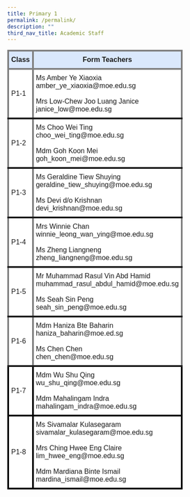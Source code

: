 ```yaml
---
title: Primary 1
permalink: /permalink/
description: ""
third_nav_title: Academic Staff
---
```

<style type="text/css">
.tg  {border-collapse:collapse;border-spacing:2;}
.tg td{border-color:black;border-style:solid;border-width:4px;font-family:Arial, sans-serif;font-size:16px;
  overflow:hidden;padding:10px 5px;word-break:normal;}
.tg th{border-color:black;border-style:solid;border-width:4px;font-family:Arial, sans-serif;font-size:16px;
  font-weight:normal;overflow:hidden;padding:10px 5px;word-break:normal;}
.tg .tg-iy26{background-color:#ffffff;font-family:Arial, Helvetica, sans-serif !important;font-size:16px;text-align:left;
  vertical-align:middle}
.tg .tg-21bh{background-color:#ffffff;border-color:inherit;font-family:Arial, Helvetica, sans-serif !important;font-size:16px;
  text-align:left;vertical-align:middle}
.tg .tg-midv{background-color:#ffffff;border-color:inherit;font-family:Arial, Helvetica, sans-serif !important;font-size:16px;
  text-align:left;vertical-align:top}
.tg .tg-w481{background-color:#dae8fc;border-color:inherit;font-family:Arial, Helvetica, sans-serif !important;font-size:16px;
  font-weight:bold;text-align:center;vertical-align:top}
.tg .tg-2hzi{background-color:#ffffff;font-family:Arial, Helvetica, sans-serif !important;font-size:16px;text-align:left;
  vertical-align:top}
@media screen and (max-width: 767px) {.tg {width: auto !important;}.tg col {width: auto !important;}.tg-wrap {overflow-x: auto;-webkit-overflow-scrolling: touch;}}</style>
<div class="tg-wrap"><table class="tg">
<thead>
  <tr>
    <th class="tg-w481">Class</th>
    <th class="tg-w481">Form Teachers</th>
  </tr>
</thead>
<tbody>
  <tr>
    <td class="tg-21bh">P1-1</td>
    <td class="tg-midv">Ms Amber Ye Xiaoxia<br>amber_ye_xiaoxia@moe.edu.sg<br><br>Mrs Low-Chew Joo Luang Janice<br>janice_low@moe.edu.sg<br></td>
  </tr>
  <tr>
    <td class="tg-21bh">P1-2</td>
    <td class="tg-midv">Ms Choo Wei Ting<br>choo_wei_ting@moe.edu.sg<br><br>Mdm Goh Koon Mei<br>goh_koon_mei@moe.edu.sg</td>
  </tr>
  <tr>
    <td class="tg-21bh">P1-3</td>
    <td class="tg-midv">Ms Geraldine Tiew Shuying<br>geraldine_tiew_shuying@moe.edu.sg<br><br>Ms Devi d/o Krishnan<br>devi_krishnan@moe.edu.sg</td>
  </tr>
  <tr>
    <td class="tg-21bh">P1-4</td>
    <td class="tg-midv">Mrs Winnie Chan<br>winnie_leong_wan_ying@moe.edu.sg<br><br>Ms Zheng Liangneng<br>zheng_liangneng@moe.edu.sg</td>
  </tr>
  <tr>
    <td class="tg-21bh">P1-5</td>
    <td class="tg-midv">Mr Muhammad Rasul Vin Abd Hamid<br>muhammad_rasul_abdul_hamid@moe.edu.sg<br><br>Ms Seah Sin Peng<br>seah_sin_peng@moe.edu.sg</td>
  </tr>
  <tr>
    <td class="tg-21bh">P1-6</td>
    <td class="tg-midv">Mdm Haniza Bte Baharin<br>haniza_baharin@moe.ed.sg<br><br>Ms Chen Chen<br>chen_chen@moe.edu.sg</td>
  </tr>
  <tr>
    <td class="tg-iy26">P1-7</td>
    <td class="tg-2hzi">Mdm Wu Shu Qing<br>wu_shu_qing@moe.edu.sg<br><br>Mdm Mahalingam Indra<br>mahalingam_indra@moe.edu.sg</td>
  </tr>
  <tr>
    <td class="tg-iy26">P1-8</td>
    <td class="tg-2hzi">Ms Sivamalar Kulasegaram<br>sivamalar_kulasegaram@moe.edu.sg<br><br>Mrs Ching Hwee Eng Claire<br>lim_hwee_eng@moe.edu.sg<br><br>Mdm Mardiana Binte Ismail<br>mardina_ismail@moe.edu.sg</td>
  </tr>
</tbody>
</table></div>